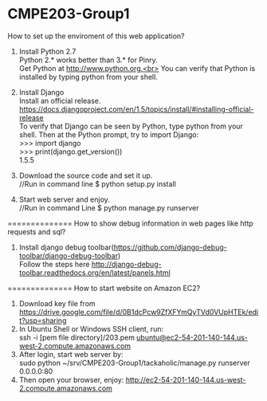 CMPE203-Group1
==============

How to set up the enviroment of this web application?

1.  Install Python 2.7<br>
Python 2.* works better than 3.* for Pinry. <br>
Get Python at http://www.python.org.<br>
You can verify that Python is installed by typing python from your shell.

2.  Install Django<br>
Install an official release. https://docs.djangoproject.com/en/1.5/topics/install/#installing-official-release<br>
To verify that Django can be seen by Python, type python from your shell. Then at the Python prompt, try to import Django:<br>
\>\>\> import django<br>
\>\>\> print(django.get_version())<br>
1.5.5

3.  Download the source code and set it up.<br>
//Run in command line
$ python setup.py install

4.  Start web server and enjoy.<br>
//Run in command Line
$ python manage.py runserver

==============
How to show debug information in web pages like http requests and sql?

1. Install django debug toolbar(https://github.com/django-debug-toolbar/django-debug-toolbar) <br>
Follow the steps here http://django-debug-toolbar.readthedocs.org/en/latest/panels.html <br>


==============
How to start website on Amazon EC2?

1. Download key file from https://drive.google.com/file/d/0B1dcPcw9ZfXFYmQyTVd0VUpHTEk/edit?usp=sharing<br>
2. In Ubuntu Shell or Windows SSH client, run:<br>
   ssh -i [pem file directory]/203.pem ubuntu@ec2-54-201-140-144.us-west-2.compute.amazonaws.com<br>
3. After login, start web server by:<br>
   sudo python ~/srv/CMPE203-Group1/tackaholic/manage.py runserver 0.0.0.0:80
4. Then open your browser, enjoy: http://ec2-54-201-140-144.us-west-2.compute.amazonaws.com

